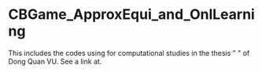# CBGame_ApproxEqui_and_OnlLearning

This includes the codes using for computational studies in the thesis " " of Dong Quan VU. See a link at. 
